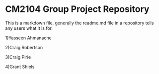 # CM2104 Group Project Repository
This is a markdown file, generally the readme.md file in a repository tells any users what it is for. 

1)Yasseen Ahmanache

2)Craig Robertson

3)Craig Pirie

4)Grant Shiels
